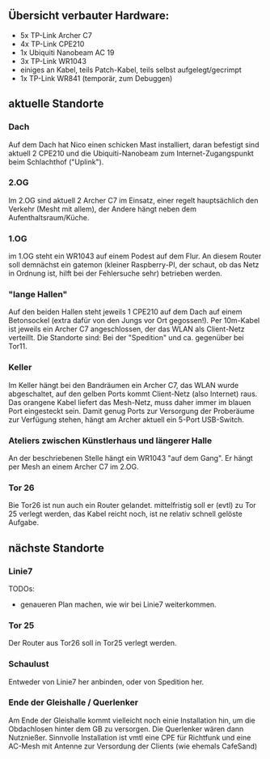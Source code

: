 
## Übersicht verbauter Hardware: 

* 5x TP-Link Archer C7
* 4x TP-Link CPE210 
* 1x Ubiquiti Nanobeam AC 19
* 3x TP-Link WR1043
* einiges an Kabel, teils Patch-Kabel, teils selbst aufgelegt/gecrimpt
* 1x TP-Link WR841 (temporär, zum Debuggen)


## aktuelle Standorte

### Dach 
Auf dem Dach hat Nico einen schicken Mast installiert, daran befestigt sind aktuell 2 CPE210 und die Ubiquiti-Nanobeam zum Internet-Zugangspunkt beim Schlachthof ("Uplink"). 

### 2.OG 
Im 2.OG sind aktuell 2 Archer C7 im Einsatz, einer regelt hauptsächlich den Verkehr (Mesht mit allem), der Andere hängt neben dem Aufenthaltsraum/Küche.

### 1.OG
im 1.OG steht ein WR1043 auf einem Podest auf dem Flur. An diesem Router soll demnächst ein gatemon (kleiner Raspberry-PI, der schaut, ob das Netz in Ordnung ist, hilft bei der Fehlersuche sehr) betrieben werden.

### "lange Hallen"
Auf den beiden Hallen steht jeweils 1 CPE210 auf dem Dach auf einem Betonsockel (extra dafür von den Jungs vor Ort gegossen!). 
Per 10m-Kabel ist jeweils ein Archer C7 angeschlossen, der das WLAN als Client-Netz verteillt. 
Die Standorte sind: Bei der "Spedition" und ca. gegenüber bei Tor11.

### Keller
Im Keller hängt bei den Bandräumen ein Archer C7, das WLAN wurde abgeschaltet, auf den gelben Ports kommt Client-Netz (also Internet) raus. 
Das orangene Kabel liefert das Mesh-Netz, muss daher immer im blauen Port eingesteckt sein. 
Damit genug Ports zur Versorgung der Proberäume zur Verfügung stehen, hängt am Archer aktuell ein 5-Port USB-Switch. 

### Ateliers zwischen Künstlerhaus und längerer Halle
An der beschriebenen Stelle hängt ein WR1043 "auf dem Gang". Er hängt per Mesh an einem Archer C7 im 2.OG.


### Tor 26
Bie Tor26 ist nun auch ein Router gelandet. mittelfristig soll er (evtl) zu Tor 25 verlegt werden, das Kabel reicht noch, ist ne relativ schnell gelöste Aufgabe. 

## nächste Standorte

### Linie7
TODOs: 
* genaueren Plan machen, wie wir bei Linie7 weiterkommen.


### Tor 25
Der Router aus Tor26 soll in Tor25 verlegt werden. 

### Schaulust
Entweder von Linie7 her anbinden, oder von Spedition her.

### Ende der Gleishalle / Querlenker
Am Ende der Gleishalle kommt vielleicht noch einie Installation hin, um die Obdachlosen hinter dem GB zu versorgen. 
Die Querlenker wären dann Nutznießer. Sinnvolle Installation ist vmtl eine CPE für Richtfunk und eine AC-Mesh mit Antenne zur Versordung der Clients (wie ehemals CafeSand)
